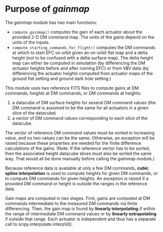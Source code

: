 # Purpose of *gainmap*

The *gainmap* module has two main functions:

- `compute_gainmap()` computes the gain of each actuator about the provided 2-D DM command map. The units of the gains depend on the units of the inputs.
- `compute_starting_commands_for_flight()` computes the DM commands at which to start EFC on orbit given an on-orbit flat map and a delta height (not to be confused with a delta surface map). The delta height map can either be computed in simulation (by differencing the DM actuator heights before and after running EFC) or from V&V data (by differencing the actuator heights computed from actuator maps of the ground flat setting and ground dark hole setting.)

This module uses two reference FITS files to compute gains at DM commands, heights at DM commands, or DM commands at heights:
1. a datacube of DM surface heights for several DM command values (the DM command is assumed to be the same for all actuators in a given slice of the datacube)
2. a vector of DM command values corresponding to each slice of the datacube.

The vector of reference DM command values must be sorted in increasing value, and no two values can be the same. Otherwise, an exception will be raised because these properties are needed for the finite difference calculations of the gains. (Note: If the reference vector has to be sorted, then the associated height datacube slices must also be sorted the same way. That would all be done manually before calling the *gainmap* module.)

Because reference data is available at only a few DM commands, **cubic spline interpolation** is used to compute heights for given DM commands, or to compute DM commands for given heights. An exception is raised if a provided DM command or height is outside the ranges in the reference data.

Gain maps are computed in two stages. First, gains are computed at DM commands intermediate to the measured DM commands via finite differencing. Then, the gain map is found by **linearly interpolating** if within the range of intermediate DM command values or by **linearly extrapolating** if outside that range. Each actuator is independent and thus has a separate call to scipy.interpolate.interp1d().
